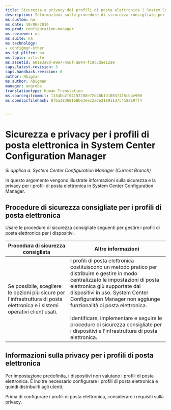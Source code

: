 ```yaml
---
title: Sicurezza e privacy dei profili di posta elettronica | System Center Configuration Manager
description: Informazioni sulle procedure di sicurezza consigliate per gestire i profili di posta elettronica per i dispositivi in System Center Configuration Manager.
ms.custom: na
ms.date: 10/06/2016
ms.prod: configuration-manager
ms.reviewer: na
ms.suite: na
ms.technology:
- configmgr-other
ms.tgt_pltfrm: na
ms.topic: article
ms.assetid: 601e3a8d-e9e7-456f-a844-f19c3dae12a9
caps.latest.revision: 3
caps.handback.revision: 0
author: Nbigman
ms.author: nbigman
manager: angrobe
translationtype: Human Translation
ms.sourcegitcommit: 1134bb2f04152288e72d40b1b1083f415cb4e900
ms.openlocfilehash: 0f6a383681b8b63eec2a6e218911d7c418219ff4


---
```

# <a name="security-and-privacy-for-email-profiles-in-system-center-configuration-manager"></a>Sicurezza e privacy per i profili di posta elettronica in System Center Configuration Manager

*Si applica a: System Center Configuration Manager (Current Branch)*

In questo argomento vengono illustrate informazioni sulla sicurezza e la privacy per i profili di posta elettronica in System Center Configuration Manager.  

## <a name="security-best-practices-for-email-profiles"></a>Procedure di sicurezza consigliate per i profili di posta elettronica  
 Usare le procedure di sicurezza consigliate seguenti per gestire i profili di posta elettronica per i dispositivi.  

|Procedura di sicurezza consigliata|Altre informazioni|  
|----------------------------|----------------------|  
|Se possibile, scegliere le opzioni più sicure per l'infrastruttura di posta elettronica e i sistemi operativi client usati.|I profili di posta elettronica costituiscono un metodo pratico per distribuire e gestire in modo centralizzato le impostazioni di posta elettronica giù supportate dai dispositivi in uso. System Center Configuration Manager non aggiunge funzionalità di posta elettronica.<br /><br /> Identificare, implementare e seguire le procedure di sicurezza consigliate per i dispositivi e l'infrastruttura di posta elettronica.|  

## <a name="privacy-information-for-email-profiles"></a>Informazioni sulla privacy per i profili di posta elettronica  
 Per impostazione predefinita, i dispositivi non valutano i profili di posta elettronica. È inoltre necessario configurare i profili di posta elettronica e quindi distribuirli agli utenti.  

 Prima di configurare i profili di posta elettronica, considerare i requisiti sulla privacy.  



<!--HONumber=Nov16_HO1-->


